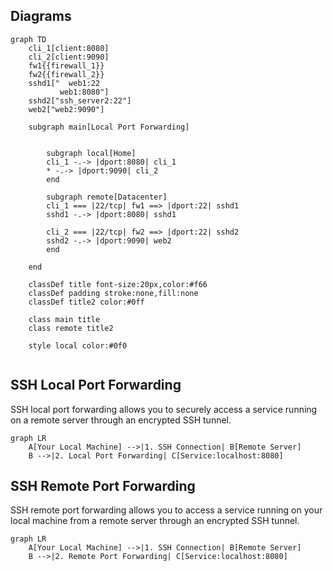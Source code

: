 ## Diagrams

```mermaid
graph TD
    cli_1[client:8080]
    cli_2[client:9090]
    fw1{{firewall_1}}
    fw2{{firewall_2}}
    sshd1["  web1:22
           web1:8080"]
    sshd2["ssh_server2:22"]
    web2["web2:9090"]
 
    subgraph main[Local Port Forwarding]
      

        subgraph local[Home]
        cli_1 -.-> |dport:8080| cli_1
        * -.-> |dport:9090| cli_2
        end
             
        subgraph remote[Datacenter]
        cli_1 === |22/tcp| fw1 ==> |dport:22| sshd1
        sshd1 -.-> |dport:8080| sshd1

        cli_2 === |22/tcp| fw2 ==> |dport:22| sshd2
        sshd2 -.-> |dport:9090| web2
        end  

    end 

    classDef title font-size:20px,color:#f66
    classDef padding stroke:none,fill:none
    classDef title2 color:#0ff

    class main title
    class remote title2

    style local color:#0f0
    
```


## SSH Local Port Forwarding

SSH local port forwarding allows you to securely access a service running on a remote server through an encrypted SSH tunnel.

```mermaid
graph LR
    A[Your Local Machine] -->|1. SSH Connection| B[Remote Server]
    B -->|2. Local Port Forwarding| C[Service:localhost:8080]
```

## SSH Remote Port Forwarding

SSH remote port forwarding allows you to access a service running on your local machine from a remote server through an encrypted SSH tunnel.

```mermaid
graph LR
    A[Your Local Machine] -->|1. SSH Connection| B[Remote Server]
    B -->|2. Remote Port Forwarding| C[Service:localhost:8080]
```

